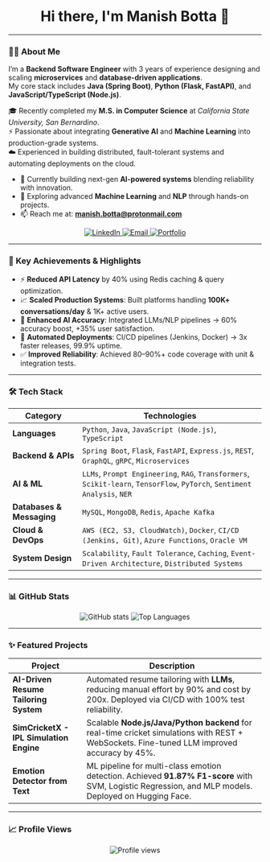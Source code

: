 <div align="center">
  <h1>Hi there, I'm Manish Botta 👋</h1>
</div>

---

### 👨‍💻 About Me

I’m a **Backend Software Engineer** with 3 years of experience designing and scaling **microservices** and **database-driven applications**.  
My core stack includes **Java (Spring Boot)**, **Python (Flask, FastAPI)**, and **JavaScript/TypeScript (Node.js)**.  

🎓 Recently completed my **M.S. in Computer Science** at *California State University, San Bernardino*.  
⚡ Passionate about integrating **Generative AI** and **Machine Learning** into production-grade systems.  
☁️ Experienced in building distributed, fault-tolerant systems and automating deployments on the cloud.  

- 🔭 Currently building next-gen **AI-powered systems** blending reliability with innovation.  
- 🌱 Exploring advanced **Machine Learning** and **NLP** through hands-on projects.  
- 📫 Reach me at: **[manish.botta@protonmail.com](mailto:manish.botta@protonmail.com)**  

<div align="center">
  <a href="https://linkedin.com/in/manish-reddyb/">
    <img src="https://img.shields.io/badge/LinkedIn-0A66C2?style=for-the-badge&logo=linkedin&logoColor=white" alt="LinkedIn"/>
  </a>
  <a href="mailto:manish.botta@protonmail.com">
    <img src="https://img.shields.io/badge/Email-D14836?style=for-the-badge&logo=gmail&logoColor=white" alt="Email"/>
  </a>
  <a href="https://your-portfolio-link.com">
    <img src="https://img.shields.io/badge/Portfolio-FF4088?style=for-the-badge&logo=vercel&logoColor=white" alt="Portfolio"/>
  </a>
</div>

---

### 🚀 Key Achievements & Highlights

- ⚡ **Reduced API Latency** by 40% using Redis caching & query optimization.  
- 📈 **Scaled Production Systems**: Built platforms handling **100K+ conversations/day** & 1K+ active users.  
- 🤖 **Enhanced AI Accuracy**: Integrated LLMs/NLP pipelines → 60% accuracy boost, +35% user satisfaction.  
- 🚢 **Automated Deployments**: CI/CD pipelines (Jenkins, Docker) → 3x faster releases, 99.9% uptime.  
- ✅ **Improved Reliability**: Achieved 80–90%+ code coverage with unit & integration tests.  

---

### 🛠️ Tech Stack

| Category                  | Technologies |
| ------------------------- | ------------------------------------------------------------------------------------------------------------------------------------ |
| **Languages**             | `Python`, `Java`, `JavaScript (Node.js)`, `TypeScript` |
| **Backend & APIs**        | `Spring Boot`, `Flask`, `FastAPI`, `Express.js`, `REST`, `GraphQL`, `gRPC`, `Microservices` |
| **AI & ML**               | `LLMs`, `Prompt Engineering`, `RAG`, `Transformers`, `Scikit-learn`, `TensorFlow`, `PyTorch`, `Sentiment Analysis`, `NER` |
| **Databases & Messaging** | `MySQL`, `MongoDB`, `Redis`, `Apache Kafka` |
| **Cloud & DevOps**        | `AWS (EC2, S3, CloudWatch)`, `Docker`, `CI/CD (Jenkins, Git)`, `Azure Functions`, `Oracle VM` |
| **System Design**         | `Scalability`, `Fault Tolerance`, `Caching`, `Event-Driven Architecture`, `Distributed Systems` |

---

### 📊 GitHub Stats

<p align="center">
  <img src="https://github-readme-stats.vercel.app/api?username=manishrdy&show_icons=true&theme=radical&rank_icon=github" alt="GitHub stats" />
  <img src="https://github-readme-stats.vercel.app/api/top-langs/?username=manishrdy&layout=compact&theme=radical" alt="Top Languages" />
</p>

---

### ✨ Featured Projects

| Project | Description |
| ------- | ----------- |
| **AI-Driven Resume Tailoring System** | Automated resume tailoring with **LLMs**, reducing manual effort by 90% and cost by 200x. Deployed via CI/CD with 100% test reliability. |
| **SimCricketX - IPL Simulation Engine** | Scalable **Node.js/Java/Python backend** for real-time cricket simulations with REST + WebSockets. Fine-tuned LLM improved accuracy by 45%. |
| **Emotion Detector from Text** | ML pipeline for multi-class emotion detection. Achieved **91.87% F1-score** with SVM, Logistic Regression, and MLP models. Deployed on Hugging Face. |

---

### 📈 Profile Views

<p align="center">
  <img src="https://komarev.com/ghpvc/?username=manishrdy&color=blueviolet" alt="Profile views"/>
</p>
